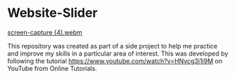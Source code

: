 # Website-Slider

[screen-capture (4).webm](https://user-images.githubusercontent.com/121032724/224552753-0348555a-36cf-47d8-a196-ab659bf052a1.webm)


This repository was created as part of a side project to help me practice and improve my skills in a particular area of interest. This was developed by following the tutorial https://www.youtube.com/watch?v=HNvcg3i1i9M on YouTube from Online Tutorials.
